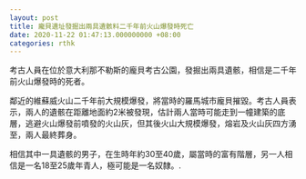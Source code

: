 ```yaml
---
layout: post
title: 龐貝遺址發掘出兩具遺骸料二千年前火山爆發時死亡
date: 2020-11-22 01:47:13.000000000 +08:00
categories: rthk
---
```


考古人員在位於意大利那不勒斯的龐貝考古公園，發掘出兩具遺骸，相信是二千年前火山爆發時的死者。

鄰近的維蘇威火山二千年前大規模爆發，將當時的羅馬城市龐貝摧毀。考古人員表示，兩人的遺骸在距離地面約2米被發現，估計兩人當時可能走到一幢建築的底層，逃避火山爆發前噴發的火山灰，但其後火山大規模爆發，熔岩及火山灰四方湧至，兩人最終葬身。

相信其中一具遺骸的男子，在生時年約30至40歲，屬當時的富有階層，另一人相信是一名18至25歲年青人，極可能是一名奴隸。.

